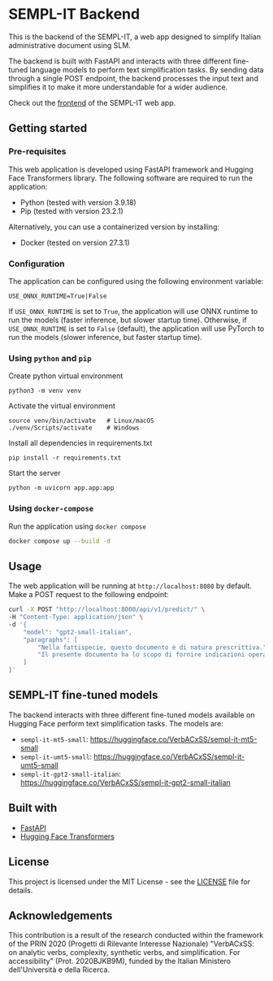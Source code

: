 # SEMPL-IT Backend
This is the backend of the SEMPL-IT, a web app designed to simplify Italian administrative document using SLM. 

The backend is built with FastAPI and interacts with three different fine-tuned language models to perform text simplification tasks. By sending data through a single POST endpoint, the backend processes the input text and simplifies it to make it more understandable for a wider audience.

Check out the [frontend](https://https://github.com/VerbACxSS/semp-it-frontend) of the SEMPL-IT web app.

## Getting started
### Pre-requisites
This web application is developed using FastAPI framework and Hugging Face Transformers library. The following software are required to run the application:
* Python (tested with version 3.9.18)
* Pip (tested with version 23.2.1)

Alternatively, you can use a containerized version by installing:
* Docker (tested on version 27.3.1)

### Configuration
The application can be configured using the following environment variable:
```
USE_ONNX_RUNTIME=True|False
```
If `USE_ONNX_RUNTIME` is set to `True`, the application will use ONNX runtime to run the models (faster inference, but slower startup time). Otherwise, if `USE_ONNX_RUNTIME` is set to `False` (default), the application will use PyTorch to run the models (slower inference, but faster startup time).

### Using `python` and `pip`
Create python virtual environment
```shell
python3 -m venv venv
```
Activate the virtual environment
```shell
source venv/bin/activate   # Linux/macOS
./venv/Scripts/activate    # Windows
```
Install all dependencies in requirements.txt
```shell
pip install -r requirements.txt
```
Start the server
```shell
python -m uvicorn app.app:app 
```

### Using `docker-compose`
Run the application using `docker compose`
```sh
docker compose up --build -d
```

## Usage
The web application will be running at `http://localhost:8080` by default. Make a POST request to the following endpoint:
```sh
curl -X POST "http://localhost:8000/api/v1/predict/" \
-H "Content-Type: application/json" \
-d '{
    "model": "gpt2-small-italian",
    "paragraphs": [
        "Nella fattispecie, questo documento è di natura prescrittiva.",
        "Il presente documento ha lo scopo di fornire indicazioni operative per la gestione del personale."
    ]
}'
```

## SEMPL-IT fine-tuned models
The backend interacts with three different fine-tuned models available on Hugging Face perform text simplification tasks. The models are:
* `sempl-it-mt5-small`: https://huggingface.co/VerbACxSS/sempl-it-mt5-small
* `sempl-it-umt5-small`: https://huggingface.co/VerbACxSS/sempl-it-umt5-small
* `sempl-it-gpt2-small-italian`: https://huggingface.co/VerbACxSS/sempl-it-gpt2-small-italian

## Built with
* [FastAPI](https://fastapi.tiangolo)
* [Hugging Face Transformers](https://huggingface.co/transformers/)

## License
This project is licensed under the MIT License - see the [LICENSE](LICENSE) file for details.

## Acknowledgements
This contribution is a result of the research conducted within the framework of the PRIN 2020 (Progetti di Rilevante Interesse Nazionale) "VerbACxSS: on analytic verbs, complexity, synthetic verbs, and simplification. For accessibility" (Prot. 2020BJKB9M), funded by the Italian Ministero dell'Università e della Ricerca.
